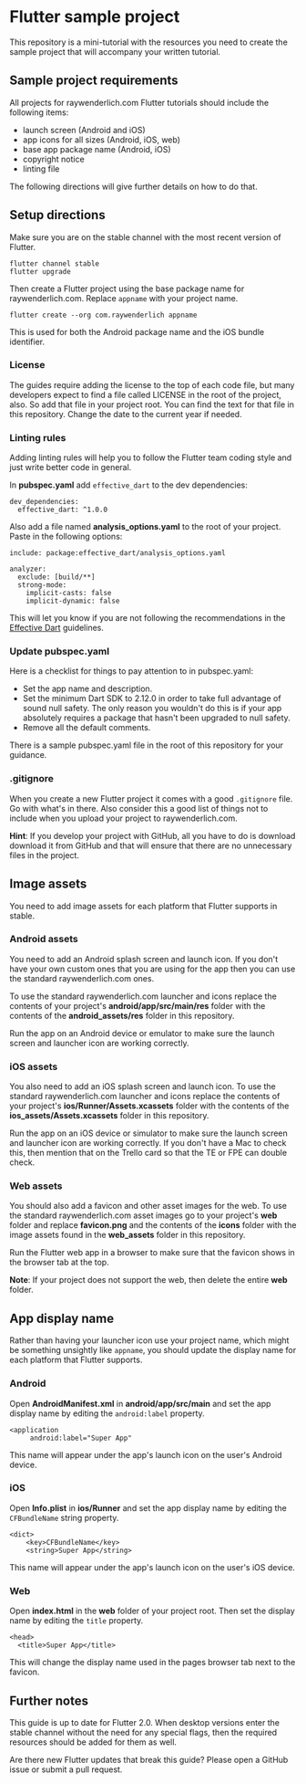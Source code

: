 # Flutter sample project

This repository is a mini-tutorial with the resources you need to create the sample project that will accompany your written tutorial.

## Sample project requirements

All projects for raywenderlich.com Flutter tutorials should include the following items:

- launch screen (Android and iOS)
- app icons for all sizes (Android, iOS, web)
- base app package name (Android, iOS)
- copyright notice
- linting file

The following directions will give further details on how to do that.

## Setup directions

Make sure you are on the stable channel with the most recent version of Flutter.

```
flutter channel stable
flutter upgrade
```

Then create a Flutter project using the base package name for raywenderlich.com. Replace `appname` with your project name.

```
flutter create --org com.raywenderlich appname
```

This is used for both the Android package name and the iOS bundle identifier.

### License

The guides require adding the license to the top of each code file, but many developers expect to find a file called LICENSE in the root of the project, also. So add that file in your project root. You can find the text for that file in this repository. Change the date to the current year if needed.

### Linting rules

Adding linting rules will help you to follow the Flutter team coding style and just write better code in general.

In **pubspec.yaml** add `effective_dart` to the dev dependencies:

```
dev_dependencies:
  effective_dart: ^1.0.0
```

Also add a file named **analysis_options.yaml** to the root of your project. Paste in the following options:

```
include: package:effective_dart/analysis_options.yaml

analyzer:
  exclude: [build/**]
  strong-mode:
    implicit-casts: false
    implicit-dynamic: false
```

This will let you know if you are not following the recommendations in the [Effective Dart](https://dart.dev/guides/language/effective-dart) guidelines.

### Update pubspec.yaml

Here is a checklist for things to pay attention to in pubspec.yaml:

- Set the app name and description.
- Set the minimum Dart SDK to 2.12.0 in order to take full advantage of sound null safety. The only reason you wouldn't do this is if your app absolutely requires a package that hasn't been upgraded to null safety.
- Remove all the default comments.

There is a sample pubspec.yaml file in the root of this repository for your guidance.

### .gitignore

When you create a new Flutter project it comes with a good `.gitignore` file. Go with what's in there. Also consider this a good list of things not to include when you upload your project to raywenderlich.com. 

**Hint**: If you develop your project with GitHub, all you have to do is download download it from GitHub and that will ensure that there are no unnecessary files in the project.

## Image assets

You need to add image assets for each platform that Flutter supports in stable.

### Android assets

You need to add an Android splash screen and launch icon. If you don't have your own custom ones that you are using for the app then you can use the standard raywenderlich.com ones.

To use the standard raywenderlich.com launcher and icons replace the contents of your project's **android/app/src/main/res** folder with the contents of the **android_assets/res** folder in this repository.

Run the app on an Android device or emulator to make sure the launch screen and launcher icon are working correctly.

### iOS assets

You also need to add an iOS splash screen and launch icon. To use the standard raywenderlich.com launcher and icons replace the contents of your project's **ios/Runner/Assets.xcassets** folder with the contents of the **ios_assets/Assets.xcassets** folder in this repository.

Run the app on an iOS device or simulator to make sure the launch screen and launcher icon are working correctly. If you don't have a Mac to check this, then mention that on the Trello card so that the TE or FPE can double check.

### Web assets

You should also add a favicon and other asset images for the web. To use the standard raywenderlich.com asset images go to your project's **web** folder and replace **favicon.png** and the contents of the **icons** folder with the image assets found in the **web_assets** folder in this repository.

Run the Flutter web app in a browser to make sure that the favicon shows in the browser tab at the top.

**Note**: If your project does not support the web, then delete the entire **web** folder.

## App display name

Rather than having your launcher icon use your project name, which might be something unsightly like `appname`, you should update the display name for each platform that Flutter supports.

### Android

Open **AndroidManifest.xml** in **android/app/src/main** and set the app display name by editing the `android:label` property. 

```
<application
     android:label="Super App"
```

This name will appear under the app's launch icon on the user's Android device.

### iOS

Open **Info.plist** in **ios/Runner** and set the app display name by editing the `CFBundleName` string property.

```
<dict>
	<key>CFBundleName</key>
	<string>Super App</string>
```

This name will appear under the app's launch icon on the user's iOS device.

### Web

Open **index.html** in the **web** folder of your project root. Then set the display name by editing the `title` property.

```
<head>
  <title>Super App</title>
```

This will change the display name used in the pages browser tab next to the favicon.

## Further notes

This guide is up to date for Flutter 2.0. When desktop versions enter the stable channel without the need for any special flags, then the required resources should be added for them as well.

Are there new Flutter updates that break this guide? Please open a GitHub issue or submit a pull request.